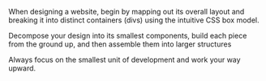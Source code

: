 When designing a website, begin by mapping out its overall layout and breaking it into distinct containers (divs) using the intuitive CSS box model. 

Decompose your design into its smallest components, build each piece from the ground up, and then assemble them into larger structures

Always focus on the smallest unit of development and work your way upward.